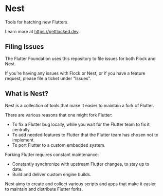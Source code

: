 # Nest
Tools for hatching new Flutters.

Learn more at https://getflocked.dev.

## Filing Issues
The Flutter Foundation uses this repository to file issues for both Flock and Nest.

If you're having any issues with Flock or Nest, or if you have a feature request, please file a ticket under "Issues".

## What is Nest?
Nest is a collection of tools that make it easier to maintain a fork of Flutter.

There are various reasons that one might fork Flutter:

 * To fix a Flutter bug locally, while you wait for the Flutter team to fix it centrally.
 * To add needed features to Flutter that the Flutter team has chosen not to implement.
 * To port Flutter to a custom embedded system.

Forking Flutter requires constant maintenance:

 * Constantly synchronize with upstream Flutter changes, to stay up to date.
 * Build and deliver custom engine builds.

Nest aims to create and collect various scripts and apps that make it easier to maintain
and distribute Flutter forks.
